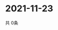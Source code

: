 # 2021-11-23
  共 0条

  <!-- BEGIN -->
  <!-- 最后更新时间Tue Nov 23 2021 11:02:42 GMT+0000 (Coordinated Universal Time) -->
  
  <!-- END -->
  
  
